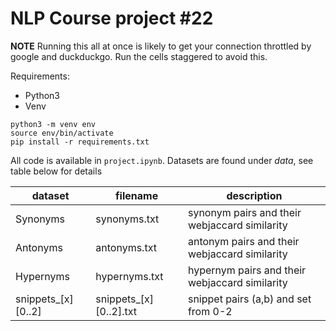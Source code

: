 # NLP Course project #22

**NOTE** Running this all at once is likely to get your connection throttled by google and duckduckgo. Run the cells staggered to avoid this.

Requirements:

- Python3
- Venv

```shell
python3 -m venv env
source env/bin/activate
pip install -r requirements.txt
```

All code is available in `project.ipynb`. Datasets are found under _data_, see table below for details

| dataset             | filename                | description                                    |
| ------------------- | ----------------------- | ---------------------------------------------- |
| Synonyms            | synonyms.txt            | synonym pairs and their webjaccard similarity  |
| Antonyms            | antonyms.txt            | antonym pairs and their webjaccard similarity  |
| Hypernyms           | hypernyms.txt           | hypernym pairs and their webjaccard similarity |
| snippets\_[x][0..2] | snippets\_[x][0..2].txt | snippet pairs (a,b) and set from 0-2           |
